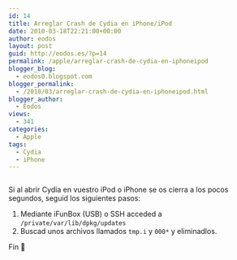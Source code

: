 ```yaml
---
id: 14
title: Arreglar Crash de Cydia en iPhone/iPod
date: 2010-03-18T22:21:00+00:00
author: eodos
layout: post
guid: http://eodos.es/?p=14
permalink: /apple/arreglar-crash-de-cydia-en-iphoneipod
blogger_blog:
  - eodos0.blogspot.com
blogger_permalink:
  - /2010/03/arreglar-crash-de-cydia-en-iphoneipod.html
blogger_author:
  - Eodos
views:
  - 341
categories:
  - Apple
tags:
  - Cydia
  - iPhone
---
```

<div style="text-align: center;">
  <img src="https://i2.wp.com/www.iphonediario.com/wp-content/uploads/2010/04/actual_cydia.jpg" alt="" data-recalc-dims="1" />
</div>


Si al abrir Cydia en vuestro iPod o iPhone se os cierra a los pocos segundos, seguid los siguientes pasos:

1. Mediante iFunBox (USB) o SSH acceded a ```/private/var/lib/dpkg/updates```  
2. Buscad unos archivos llamados ```tmp.i``` y ```000*``` y eliminadlos.

Fin 🙂